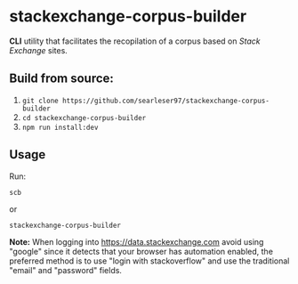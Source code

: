 # stackexchange-corpus-builder

**CLI** utility that facilitates the recopilation of a corpus based on _Stack Exchange_ sites.

## Build from source:

1. `git clone https://github.com/searleser97/stackexchange-corpus-builder`
2. `cd stackexchange-corpus-builder`
3. `npm run install:dev`

## Usage

Run:
```shell
scb
```
or
```shell
stackexchange-corpus-builder
```

**Note:** When logging into https://data.stackexchange.com avoid using "google" since it detects that your browser has automation enabled,
the preferred method is to use "login with stackoverflow" and use the traditional "email" and "password" fields.
